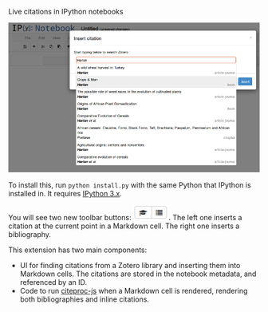 Live citations in IPython notebooks

![screenshot](search_screenshot.png)

To install this, run `python install.py` with the same Python that IPython is
installed in. It requires [IPython 3.x](https://pypi.python.org/pypi/ipython).

You will see two new toolbar buttons: ![toolbar buttons](toolbar_buttons.png).
The left one inserts a citation at the current point in a Markdown cell.
The right one inserts a bibliography.

This extension has two main components:
- UI for finding citations from a Zotero library and inserting them into Markdown cells.
  The citations are stored in the notebook metadata, and referenced by an ID.
- Code to run [citeproc-js](https://bitbucket.org/fbennett/citeproc-js/wiki/Home) when a Markdown cell is rendered, rendering both bibliographies and inline citations.
